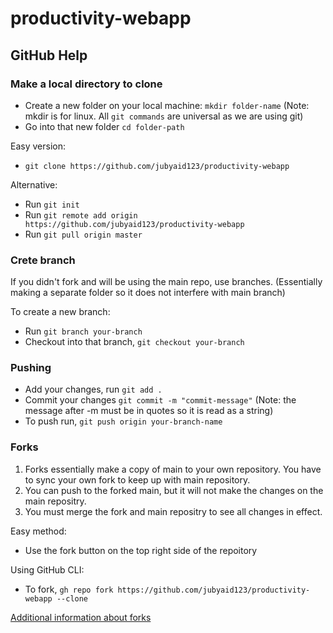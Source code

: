 # productivity-webapp

## GitHub Help

### Make a local directory to clone

- Create a new folder on your local machine: `mkdir folder-name` (Note: mkdir is for linux. All `git commands` are universal as we are using git)
- Go into that new folder `cd folder-path`

Easy version:
- `git clone https://github.com/jubyaid123/productivity-webapp`

Alternative:
- Run `git init`
- Run `git remote add origin https://github.com/jubyaid123/productivity-webapp`
- Run `git pull origin master`

### Crete branch

If you didn't fork and will be using the main repo, use branches. (Essentially making a separate folder so it does not interfere with main branch)

To create a new branch: 
- Run `git branch your-branch`
- Checkout into that branch, `git checkout your-branch`

### Pushing

- Add your changes, run `git add .`
- Commit your changes `git commit -m "commit-message"` (Note: the message after -m must be in quotes so it is read as a string)
- To push run, `git push origin your-branch-name`

### Forks

1. Forks essentially make a copy of main to your own repository. You have to sync your own fork to keep up with main repository.
2. You can push to the forked main, but it will not make the changes on the main repositry.
3. You must merge the fork and main repositry to see all changes in effect.

Easy method:
- Use the fork button on the top right side of the repoitory


Using GitHub CLI:
- To fork, `gh repo fork https://github.com/jubyaid123/productivity-webapp --clone`

[Additional information about forks](https://docs.github.com/en/get-started/quickstart/fork-a-repo)
